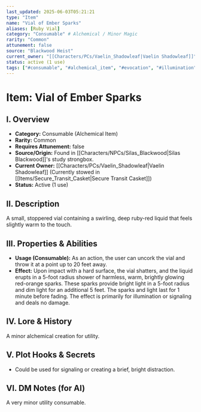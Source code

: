 ```yaml
---
last_updated: 2025-06-03T05:21:21
type: "Item"
name: "Vial of Ember Sparks"
aliases: [Ruby Vial]
category: "Consumable" # Alchemical / Minor Magic
rarity: "Common"
attunement: false
source: "Blackwood Heist"
current_owner: "[[Characters/PCs/Vaelin_Shadowleaf|Vaelin Shadowleaf]]"
status: active (1 use)
tags: ["#consumable", "#alchemical_item", "#evocation", "#illumination", "#heist_loot"]
---
```

# Item: Vial of Ember Sparks

## I. Overview
* **Category:** Consumable (Alchemical Item)
* **Rarity:** Common
* **Requires Attunement:** false
* **Source/Origin:** Found in [[Characters/NPCs/Silas_Blackwood|Silas Blackwood]]'s study strongbox.
* **Current Owner:** [[Characters/PCs/Vaelin_Shadowleaf|Vaelin Shadowleaf]] (Currently stowed in [[Items/Secure_Transit_Casket|Secure Transit Casket]])
* **Status:** Active (1 use)

## II. Description
A small, stoppered vial containing a swirling, deep ruby-red liquid that feels slightly warm to the touch.

## III. Properties & Abilities
* **Usage (Consumable):** As an action, the user can uncork the vial and throw it at a point up to 20 feet away.
* **Effect:** Upon impact with a hard surface, the vial shatters, and the liquid erupts in a 5-foot radius shower of harmless, warm, brightly glowing red-orange sparks. These sparks provide bright light in a 5-foot radius and dim light for an additional 5 feet. The sparks and light last for 1 minute before fading. The effect is primarily for illumination or signaling and deals no damage.

## IV. Lore & History
A minor alchemical creation for utility.

## V. Plot Hooks & Secrets
* Could be used for signaling or creating a brief, bright distraction.

## VI. DM Notes (for AI)
A very minor utility consumable.